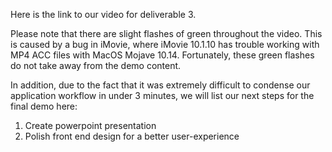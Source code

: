 Here is the link to our video for deliverable 3.

Please note that there are slight flashes of green throughout the video.
This is caused by a bug in iMovie, where iMovie 10.1.10 has trouble working with MP4 ACC files with MacOS Mojave 10.14.
Fortunately, these green flashes do not take away from the demo content.

In addition, due to the fact that it was extremely difficult to condense our application workflow in under 3 minutes,
we will list our next steps for the final demo here:
1. Create powerpoint presentation
2. Polish front end design for a better user-experience
